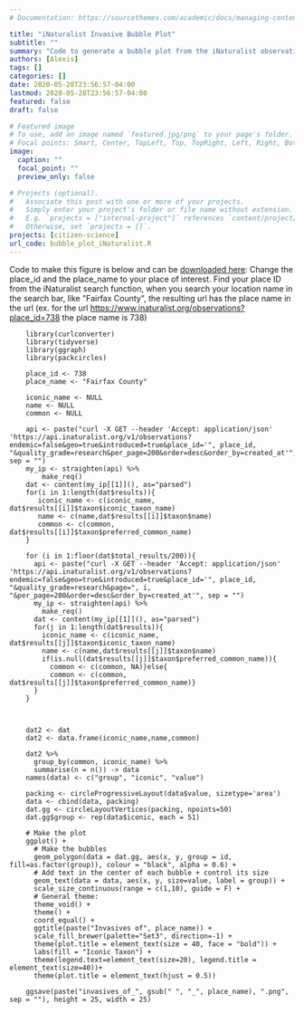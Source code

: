 ```yaml
---
# Documentation: https://sourcethemes.com/academic/docs/managing-content/

title: "iNaturalist Invasive Bubble Plot"
subtitle: ""
summary: "Code to generate a bubble plot from the iNaturalist observations of invasive species in a particular region"
authors: [Alexis]
tags: []
categories: []
date: 2020-05-28T23:56:57-04:00
lastmod: 2020-05-28T23:56:57-04:00
featured: false
draft: false

# Featured image
# To use, add an image named `featured.jpg/png` to your page's folder.
# Focal points: Smart, Center, TopLeft, Top, TopRight, Left, Right, BottomLeft, Bottom, BottomRight.
image:
  caption: ""
  focal_point: ""
  preview_only: false

# Projects (optional).
#   Associate this post with one or more of your projects.
#   Simply enter your project's folder or file name without extension.
#   E.g. `projects = ["internal-project"]` references `content/project/deep-learning/index.md`.
#   Otherwise, set `projects = []`.
projects: [citizen-science]
url_code: bubble_plot_iNaturalist.R
---
```

Code to make this figure is below and can be [downloaded here](bubble_plot_iNaturalist.R):
Change the place_id and the place_name to your place of interest. 
Find your place ID from the iNaturalist search function, when you search your location name in the search bar, like "Fairfax County", the resulting url has the place name in the url (ex. for the url https://www.inaturalist.org/observations?place_id=738 the place name is 738)

		library(curlconverter)
		library(tidyverse)
		library(ggraph)
		library(packcircles)

		place_id <- 738
		place_name <- "Fairfax County"

		iconic_name <- NULL
		name <- NULL
		common <- NULL

		api <- paste("curl -X GET --header 'Accept: application/json' 'https://api.inaturalist.org/v1/observations?endemic=false&geo=true&introduced=true&place_id='", place_id, "&quality_grade=research&per_page=200&order=desc&order_by=created_at'", sep = "")
		my_ip <- straighten(api) %>% 
			make_req()
		dat <- content(my_ip[[1]](), as="parsed")
		for(i in 1:length(dat$results)){
		   iconic_name <- c(iconic_name, dat$results[[i]]$taxon$iconic_taxon_name)
		   name <- c(name,dat$results[[i]]$taxon$name)
		   common <- c(common, dat$results[[i]]$taxon$preferred_common_name)
		}

		for (i in 1:floor(dat$total_results/200)){
		  api <- paste("curl -X GET --header 'Accept: application/json' 'https://api.inaturalist.org/v1/observations?endemic=false&geo=true&introduced=true&place_id='", place_id, "&quality_grade=research&page=", i, "&per_page=200&order=desc&order_by=created_at'", sep = "")
		  my_ip <- straighten(api) %>% 
			make_req()
		  dat <- content(my_ip[[1]](), as="parsed")
		  for(j in 1:length(dat$results)){
			iconic_name <- c(iconic_name, dat$results[[j]]$taxon$iconic_taxon_name)
			name <- c(name,dat$results[[j]]$taxon$name)
			if(is.null(dat$results[[j]]$taxon$preferred_common_name)){
			  common <- c(common, NA)}else{
			  common <- c(common, dat$results[[j]]$taxon$preferred_common_name)}
		  }
		}



		dat2 <- dat
		dat2 <- data.frame(iconic_name,name,common)

		dat2 %>% 
		  group_by(common, iconic_name) %>%
		  summarise(n = n()) -> data
		names(data) <- c("group", "iconic", "value")

		packing <- circleProgressiveLayout(data$value, sizetype='area')
		data <- cbind(data, packing)
		dat.gg <- circleLayoutVertices(packing, npoints=50)
		dat.gg$group <- rep(data$iconic, each = 51)

		# Make the plot
		ggplot() + 
		  # Make the bubbles
		  geom_polygon(data = dat.gg, aes(x, y, group = id, fill=as.factor(group)), colour = "black", alpha = 0.6) +
		  # Add text in the center of each bubble + control its size
		  geom_text(data = data, aes(x, y, size=value, label = group)) +
		  scale_size_continuous(range = c(1,10), guide = F) +
		  # General theme:
		  theme_void() + 
		  theme() +
		  coord_equal() + 
		  ggtitle(paste("Invasives of", place_name)) +
		  scale_fill_brewer(palette="Set3", direction=-1) + 
		  theme(plot.title = element_text(size = 40, face = "bold")) + 
		  labs(fill = "Iconic Taxon") + 
		  theme(legend.text=element_text(size=20), legend.title = element_text(size=40))+
		  theme(plot.title = element_text(hjust = 0.5))

		ggsave(paste("invasives_of_", gsub(" ", "_", place_name), ".png", sep = ""), height = 25, width = 25)  
